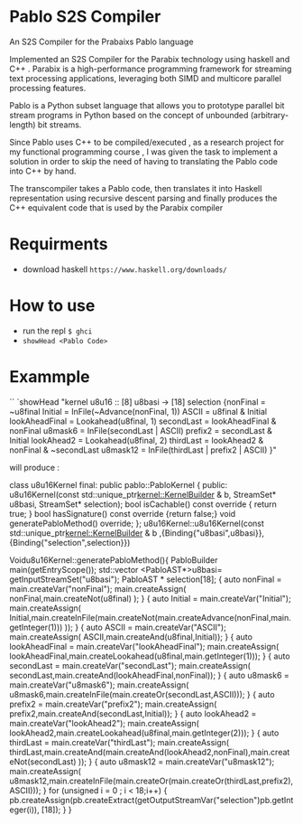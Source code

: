# Pablo S2S Compiler
An S2S Compiler for the Prabaixs Pablo language 

Implemented an S2S Compiler for the Parabix technology using haskell and C++ . Parabix is a high-performance programming framework for streaming text processing applications, leveraging both SIMD and multicore parallel processing features.

Pablo is a Python subset language that allows you to prototype parallel bit stream programs in Python based on the concept of unbounded (arbitrary-length) bit streams.

Since Pablo uses C++ to be compiled/executed , as a research project for my functional programming course , I was given the task to implement a solution in order to skip the need of having to translating the Pablo code into C++ by hand.

The transcompiler takes a Pablo code, then translates it into Haskell representation using recursive descent parsing and finally produces the C++ equivalent code that is used by the Parabix compiler

# Requirments
  - download haskell ```https://www.haskell.org/downloads/```
  
# How to use 
  - run the repl ``` $ ghci ```
  - ``` showHead <Pablo Code> ```
# Exammple 
``  `showHead "kernel u8u16 :: <i1>[8] u8basi -> <i1>[18] selection
 {nonFinal = ~u8final
   Initial = InFile(~Advance(nonFinal, 1))
   ASCII = u8final & Initial
   lookAheadFinal = Lookahead(u8final, 1)
   secondLast = lookAheadFinal & nonFinal
   u8mask6  = InFile(secondLast | ASCII)
   prefix2 = secondLast & Initial
   lookAhead2 = Lookahead(u8final, 2)
   thirdLast = lookAhead2 & nonFinal & ~secondLast
   u8mask12 = InFile(thirdLast | prefix2 | ASCII)
}"

will produce :

class u8u16Kernel final: public pablo::PabloKernel {
public:
    u8u16Kernel(const std::unique_ptr<kernel::KernelBuilder> & b,
StreamSet*  u8basi,
StreamSet*  selection);
 bool isCachable() const override { return true; }
 bool hasSignature() const override {return false;}
 void generatePabloMethod() override;
};
u8u16Kernel::u8u16Kernel(const std::unique_ptr<kernel::KernelBuilder> & b ,{Binding{"u8basi",u8basi}},
{Binding{"selection",selection}})

Voidu8u16Kernel::generatePabloMethod(){
PabloBuilder main(getEntryScope());
std::vector <PabloAST*>u8basi= getInputStreamSet("u8basi");
PabloAST * selection[18];
{
auto nonFinal = main.createVar("nonFinal");
main.createAssign( nonFinal,main.createNot(u8final) );
}
{
auto Initial = main.createVar("Initial");
main.createAssign( Initial,main.createInFile(main.createNot(main.createAdvance(nonFinal,main.getInteger(1))) ));
}
{
auto ASCII = main.createVar("ASCII");
main.createAssign( ASCII,main.createAnd(u8final,Initial));
}
{
auto lookAheadFinal = main.createVar("lookAheadFinal");
main.createAssign( lookAheadFinal,main.createLookahead(u8final,main.getInteger(1)));
}
{
auto secondLast = main.createVar("secondLast");
main.createAssign( secondLast,main.createAnd(lookAheadFinal,nonFinal));
}
{
auto u8mask6 = main.createVar("u8mask6");
main.createAssign( u8mask6,main.createInFile(main.createOr(secondLast,ASCII)));
}
{
auto prefix2 = main.createVar("prefix2");
main.createAssign( prefix2,main.createAnd(secondLast,Initial));
}
{
auto lookAhead2 = main.createVar("lookAhead2");
main.createAssign( lookAhead2,main.createLookahead(u8final,main.getInteger(2)));
}
{
auto thirdLast = main.createVar("thirdLast");
main.createAssign( thirdLast,main.createAnd(main.createAnd(lookAhead2,nonFinal),main.createNot(secondLast) ));
}
{
auto u8mask12 = main.createVar("u8mask12");
main.createAssign( u8mask12,main.createInFile(main.createOr(main.createOr(thirdLast,prefix2),ASCII)));
}
for (unsigned i = 0 ; i < 18;i++) {
 pb.createAssign(pb.createExtract(getOutputStreamVar("selection")pb.getInteger(i)), [18]);
}
}
```
